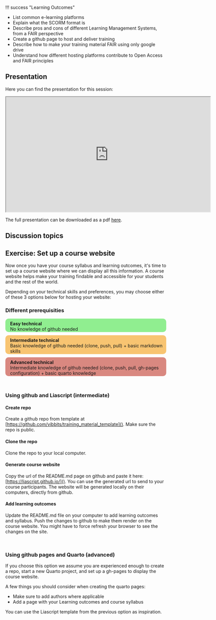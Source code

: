 !!! success "Learning Outcomes"

- List common e-learning platforms
- Explain what the SCORM format is 
- Describe pros and cons of different Learning Management Systems, from a FAIR perspective
- Create a github page to host and deliver training
- Describe how to make your training material FAIR using only google drive
- Understand how different hosting platforms contribute to Open Access and FAIR principles



## Presentation
Here you can find the presentation for this session:

<iframe src="https://drive.google.com/file/d/1f9OQH3KgY5wJiFnCM9X6TpGxa63ahPfwnutMmt9eQ6U/preview" width="640" height="360" allow="autoplay"></iframe>

The full presentation can be downloaded as a pdf [here](https://drive.google.com/file/d/1f9OQH3KgY5wJiFnCM9X6TpGxa63ahPfwnutMmt9eQ6U/export?format=pdf).


## Discussion topics


## Exercise: Set up a course website

Now once you have your course syllabus and learning outcomes, it's time to set up a course website where we can display all this information. A course website helps make your training findable and accessible for your students and the rest of the world.

Depending on your technical skills and preferences, you may choose either of these 3 options below for hosting your website:

### Different prerequisities


<div style="background-color:lightgreen; padding-top:7px; padding-bottom:1px; padding-left:15px; border-radius:10px;margin-bottom:10px;">
<b>Easy technical</b><br>
No knowledge of github needed
</div>

<div style="background-color:#F8C471; padding-top:7px; padding-bottom:1px; padding-left:15px; border-radius:10px;margin-bottom:10px;">
<b>Intermediate technical</b><br>
Basic knowledge of github needed (clone, push, pull) + basic markdown skills
</div>

<div style="background-color:#D98880; padding-top:7px; padding-bottom:1px; padding-left:15px; border-radius:10px;margin-bottom:10px;">
<b>Advanced technical</b><br>
Intermediate knowledge of github needed (clone, push, pull, gh-pages configuration) + basic quarto knowledge
</div>
<br>

### Using github and Liascript (intermediate)

#### Create repo 
Create a github repo from template at [https://github.com/vibbits/training_material_template](). Make sure the repo is public.

#### Clone the repo
Clone the repo to your local computer.

#### Generate course website
Copy the url of the README.md page on github and paste it here: [https://liascript.github.io/](). You can use the generated url to send to your course participants. The website will be generated locally on their computers, directly from github.

#### Add learning outcomes
Update the README.md file on your computer to add learning outcomes and syllabus. Push the changes to github to make them render on the course website. You might have to force refresh your browser to see the changes on the site.

<br> 

### Using github pages and Quarto (advanced)

If you choose this option we assume you are experienced enough to create a repo, start a new Quarto project, and set up a gh-pages to display the course website.

A few things you should consider when creating the quarto pages:

- Make sure to add authors where applicable
- Add a page with your Learning outcomes and course syllabus

You can use the Liascript template from the previous option as inspiration.